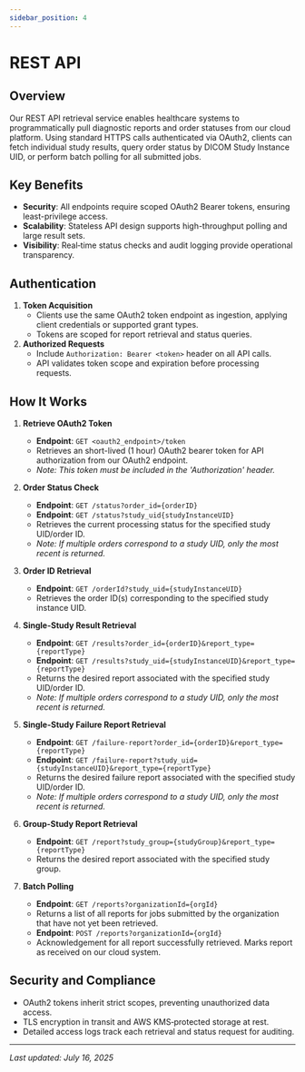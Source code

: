 ```yaml
---
sidebar_position: 4
---
```


# REST API

## Overview

Our REST API retrieval service enables healthcare systems to programmatically pull diagnostic reports and order statuses from our cloud platform. Using standard HTTPS calls authenticated via OAuth2, clients can fetch individual study results, query order status by DICOM Study Instance UID, or perform batch polling for all submitted jobs.

## Key Benefits

- **Security**: All endpoints require scoped OAuth2 Bearer tokens, ensuring least-privilege access.
- **Scalability**: Stateless API design supports high-throughput polling and large result sets.
- **Visibility**: Real‑time status checks and audit logging provide operational transparency.

## Authentication

1. **Token Acquisition**
   - Clients use the same OAuth2 token endpoint as ingestion, applying client credentials or supported grant types.
   - Tokens are scoped for report retrieval and status queries.
2. **Authorized Requests**
   - Include `Authorization: Bearer <token>` header on all API calls.
   - API validates token scope and expiration before processing requests.

## How It Works

1. **Retrieve OAuth2 Token**

   - **Endpoint**: `GET <oauth2_endpoint>/token`
   - Retrieves an short-lived (1 hour) OAuth2 bearer token for API authorization from our OAuth2 endpoint.
   - _Note: This token must be included in the 'Authorization' header._

2. **Order Status Check**
   - **Endpoint**: `GET /status?order_id={orderID}`
   - **Endpoint**: `GET /status?study_uid{studyInstanceUID}`
   - Retrieves the current processing status for the specified study UID/order ID.
   - _Note: If multiple orders correspond to a study UID, only the most recent is returned._
3. **Order ID Retrieval**
   - **Endpoint**: `GET /orderId?study_uid={studyInstanceUID}`
   - Retrieves the order ID(s) corresponding to the specified study instance UID.
4. **Single-Study Result Retrieval**
   - **Endpoint**: `GET /results?order_id={orderID}&report_type={reportType}`
   - **Endpoint**: `GET /results?study_uid={studyInstanceUID}&report_type={reportType}`
   - Returns the desired report associated with the specified study UID/order ID.
   - _Note: If multiple orders correspond to a study UID, only the most recent is returned._
5. **Single-Study Failure Report Retrieval**
   - **Endpoint**: `GET /failure-report?order_id={orderID}&report_type={reportType}`
   - **Endpoint**: `GET /failure-report?study_uid={studyInstanceUID}&report_type={reportType}`
   - Returns the desired failure report associated with the specified study UID/order ID.
   - _Note: If multiple orders correspond to a study UID, only the most recent is returned._
6. **Group-Study Report Retrieval**
   - **Endpoint**: `GET /report?study_group={studyGroup}&report_type={reportType}`
   - Returns the desired report associated with the specified study group.
7. **Batch Polling**
   - **Endpoint**: `GET /reports?organizationId={orgId}`
   - Returns a list of all reports for jobs submitted by the organization that have not yet been retrieved.
   - **Endpoint**: `POST /reports?organizationId={orgId}`
   - Acknowledgement for all report successfully retrieved. Marks report as received on our cloud system.

## Security and Compliance

- OAuth2 tokens inherit strict scopes, preventing unauthorized data access.
- TLS encryption in transit and AWS KMS‑protected storage at rest.
- Detailed access logs track each retrieval and status request for auditing.

---

_Last updated: July 16, 2025_
